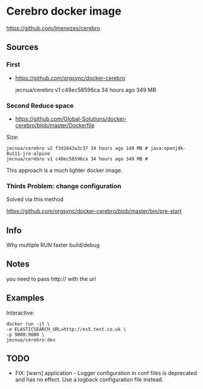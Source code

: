 # Cerebro docker image

https://github.com/lmenezes/cerebro

## Sources

### First

- https://github.com/orgsync/docker-cerebro

    jecnua/cerebro                                                                     v1                c48ec58596ca        34 hours ago        349 MB

### Second Reduce space

- https://github.com/Global-Solutions/docker-cerebro/blob/master/Dockerfile

Size:

    jecnua/cerebro v2 f3d1643a3c37 34 hours ago 149 MB # java:openjdk-8u111-jre-alpine
    jecnua/cerebro v1 c48ec58596ca 34 hours ago 349 MB #

This approach is a much lighter docker image.

### Thirds Problem: change configuration

Solved via this method

https://github.com/orgsync/docker-cerebro/blob/master/bin/pre-start

## Info

Why multiple RUN faster build/debug

## Notes

you need to pass http://
with the url

## Examples

Interactive:

    docker run -it \
    -e ELASTICSEARCH_URL=http://es5.test.co.uk \
    -p 9000:9000 \
    jecnua/cerebro:dev

## TODO

- FIX: [warn] application - Logger configuration in conf files is deprecated and has no effect. Use a logback configuration file instead.
